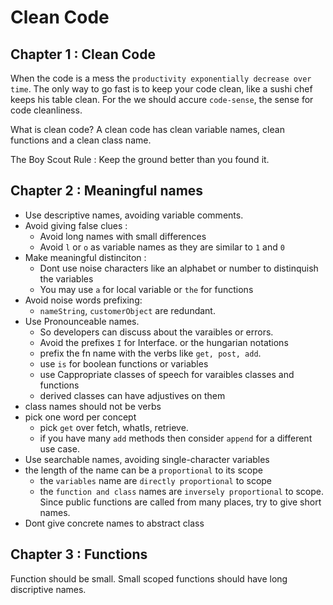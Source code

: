 # Clean Code

## Chapter 1 : Clean Code

When the code is a mess the `productivity exponentially decrease over time`. The only way to go fast is to keep your code clean, like a sushi chef keeps his table clean. For the we should accure `code-sense`, the sense for code cleanliness. 

What is clean code?
A clean code has clean variable names, clean functions and a clean class name.

The Boy Scout Rule : Keep the ground better than you found it.

## Chapter 2 : Meaningful names

- Use descriptive names, avoiding variable comments.
- Avoid giving false clues :
  - Avoid long names with small differences
  - Avoid `l` or `o` as variable names as they are similar to `1` and `0`
- Make meaningful distinciton :
  - Dont use noise characters like an alphabet or number to distinquish the variables
  - You may use `a` for local variable or `the` for functions
- Avoid noise words prefixing:
  - `nameString`, `customerObject` are redundant.
- Use Pronounceable names. 
  - So developers can discuss about the varaibles or errors.
  - Avoid the prefixes `I` for Interface. or the hungarian notations
  - prefix the fn name with the verbs like `get, post, add`.
  - use `is` for boolean functions or variables
  - use Cappropriate classes of speech for varaibles classes and functions
  - derived classes can have adjustives on them
- class names should not be verbs
- pick one word per concept
  - pick `get` over fetch, whatIs, retrieve.
  - if you have many `add` methods then consider `append` for a different use case.
- Use searchable names, avoiding single-character variables
- the length of the name can be a `proportional` to its scope
  - the `variables` name are `directly proportional` to scope
  - the `function and class` names are `inversely proportional` to scope. Since public functions are called from many places, try to give short names.
- Dont give concrete names to abstract class

## Chapter 3 : Functions

Function should be small.
Small scoped functions should have long discriptive names.
